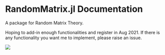 # RandomMatrix.jl Documentation

A package for Random Matrix Theory.

Hoping to add-in enough functionalities and register in Aug 2021. If there is any functionality you want me to implement, please raise an issue.

![](testing1.png)